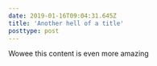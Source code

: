 ```yaml
---
date: 2019-01-16T09:04:31.645Z
title: 'Another hell of a title'
posttype: post
---
```


Wowee this content is even more amazing

